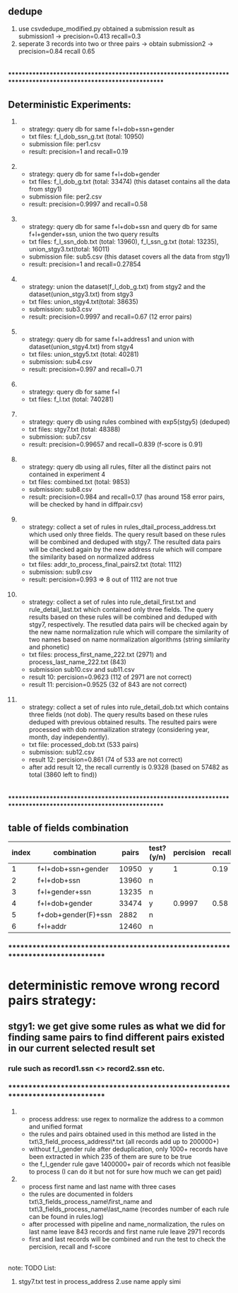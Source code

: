 ## dedupe
1. use csvdedupe_modified.py obtained a submission result as submission1 -> precision=0.413 recall=0.3
2. seperate 3 records into two or three pairs -> obtain submission2 -> precision=0.84 recall 0.65
<br><br>
#### *************************************************************************************************************


## Deterministic Experiments:
1. 	- strategy: query db for same f+l+dob+ssn+gender
	- txt files: f_l_dob_ssn_g.txt (total: 10950)
	- submission file: per1.csv
	- result: precision=1 and recall=0.19
<br><br>
2.	- strategy: query db for same f+l+dob+gender
	- txt files: f_l_dob_g.txt (total: 33474) (this dataset contains all the data from stgy1)
	- submission file: per2.csv
	- result: precision=0.9997 and recall=0.58
<br><br>
3.	- strategy: query db for same f+l+dob+ssn and query db for same f+l+gender+ssn, union the two query results
	- txt files: f_l_ssn_dob.txt (total: 13960), f_l_ssn_g.txt (total: 13235), union_stgy3.txt(total: 16011)
	- submission file: sub5.csv (this dataset covers all the data from stgy1)
	- result: precision=1 and recall=0.27854
<br><br>
4.  - strategy: union the dataset(f_l_dob_g.txt) from stgy2 and the dataset(union_stgy3.txt) from stgy3
	- txt files: union_stgy4.txt(total: 38635)
	- submission: sub3.csv
	- result: precision=0.9997 and recall=0.67 (12 error pairs)
<br><br>
5.  - strategy: query db for same f+l+address1 and union with dataset(union_stgy4.txt) from stgy4
	- txt files: union_stgy5.txt (total: 40281)
	- submission: sub4.csv
	- result: precision=0.997 and recall=0.71
<br><br>
6.  - strategy: query db for same f+l
	- txt files: f_l.txt (total: 740281)
<br><br>
7.  - strategy: query db using rules combined with exp5(stgy5) (deduped)
	- txt files: stgy7.txt (total: 48388)
	- submission: sub7.csv
	- result: precision=0.99657 and recall=0.839 (f-score is 0.91)
<br><br>
8.  - strategy: query db using all rules, filter all the distinct pairs not contained in experiment 4
	- txt files: combined.txt (total: 9853)
	- submission: sub8.csv
	- result: precision=0.984 and recall=0.17 (has around 158 error pairs, will be checked by hand in diffpair.csv)
<br><br>
9.  - strategy: collect a set of rules in rules_dtail_process_address.txt which used only three fields. The query result based on these rules will be combined and deduped with stgy7. The resulted data pairs will be checked again by the new address rule which will compare the similarity based on normalized address
	- txt files: addr_to_process_final_pairs2.txt (total: 1112)
	- submission: sub9.csv
	- result: percision=0.993 => 8 out of 1112 are not true
<br><br>
10. - strategy: collect a set of rules into rule_detail_first.txt and rule_detail_last.txt which contained only three fields. The query results based on these rules will be combined and deduped with stgy7, respectively. The resutled data pairs will be checked again by the new name normalization rule which will compare the similarity of two names based on name normalization algorithms (string similarity and phonetic)
	- txt files: process_first_name_222.txt (2971) and process_last_name_222.txt (843)
	- submission sub10.csv and sub11.csv
	- result 10: percision=0.9623 (112 of 2971 are not correct)
	- result 11: percision=0.9525 (32 of 843 are not correct)
<br><br>
11. - strategy: collect a set of rules into rule_detail_dob.txt which contains three fields (not dob). The query results based on these rules deduped with previous obtained results. The resulted pairs were processed with dob normailization strategy (considering year, month, day independently).
	- txt file: processed_dob.txt (533 pairs)
	- submission: sub12.csv
	- result 12: percision=0.861 (74 of 533 are not correct)
	- after add result 12, the recall currently is 0.9328 (based on 57482 as total (3860 left to find))
<br><br>
#### *************************************************************************************************************

## table of fields combination

| index   | combination   | pairs   | test?(y/n)   | percision   | recall   |
|---|---|---|---|---|---|
| 1  | f+l+dob+ssn+gender  | 10950  | y | 1  | 0.19  |
| 2  | f+l+dob+ssn  | 13960  | n  |   |   |
| 3  | f+l+gender+ssn  | 13235  | n |   |   |
| 4  | f+l+dob+gender  | 33474  | y | 0.9997  | 0.58  |
| 5  | f+dob+gender(F)+ssn  | 2882  | n |   |   |
| 6  | f+l+addr  | 12460   | n  |   |   |


### *******************************************************************************

# deterministic remove wrong record pairs strategy:
## stgy1: we get give some rules as what we did for finding same pairs to find different pairs existed in our current selected result set
### rule such as record1.ssn <> record2.ssn etc.

### *******************************************************************************
1. - process address: use regex to normalize the address to a common and unified format
   - the rules and pairs obtained used in this method are listed in the txt\\3_field_process_address\\*.txt (all records add up to 200000+)
   - without f_l_gender rule after deduplication, only 1000+ records have been extracted in which 235 of them are sure to be true
   - the f_l_gender rule gave 1400000+ pair of records which not feasible to process (I can do it but not for sure how much we can get paid)

2. - process first name and last name with three cases
   - the rules are documented in folders txt\\3_fields_process_name\\first_name and txt\\3_fields_process_name\\last_name  (recordes number of each rule can be found in rules.log)
   - after processed with pipeline and name_normalization, the rules on last name leave 843 records and first name rule leave 2971 records
   - first and last records will be combined and run the test to check the percision, recall and f-score
<br><br>



note:
TODO List:
1. stgy7.txt test in process_address
2.use name apply simi